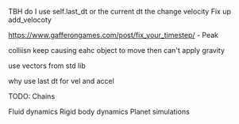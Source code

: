 TBH do I use self.last_dt or the current dt the change velocity
Fix up add_velocoty

https://www.gafferongames.com/post/fix_your_timestep/ - Peak


colliisn keep causing eahc object to move then can't apply gravity

use vectors from std lib


why use last dt for vel and accel


TODO:
Chains

Fluid dynamics
Rigid body dynamics
Planet simulations